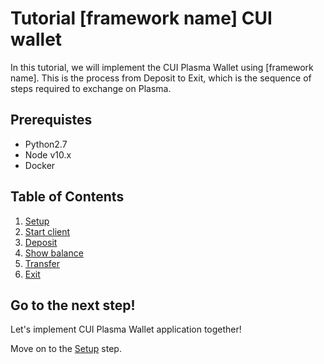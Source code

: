 # Tutorial [framework name] CUI wallet

In this tutorial, we will implement the CUI Plasma Wallet using [framework name].
This is the process from Deposit to Exit, which is the sequence of steps required to exchange on Plasma.

## Prerequistes

- Python2.7
- Node v10.x
- Docker

## Table of Contents

1. [Setup](/tutorial/setup.md)
2. [Start client](/tutorial/start-client.md)
3. [Deposit](/tutorial/deposit.md)
4. [Show balance](/tutorial/show-balance.md)
5. [Transfer](/tutorial/transfer.md)
6. [Exit](/tutorial/exit.md)

## Go to the next step!

Let's implement CUI Plasma Wallet application together!

Move on to the [Setup](/tutorial/setup.md) step.

